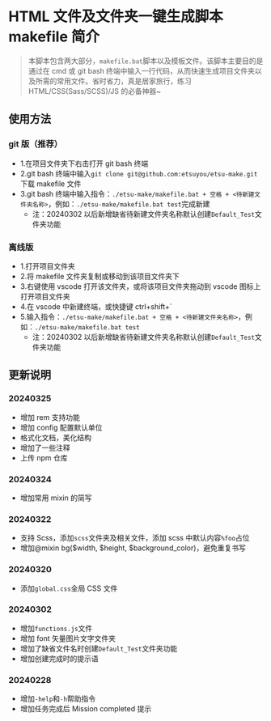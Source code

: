 # HTML 文件及文件夹一键生成脚本 makefile 简介

> 本脚本包含两大部分，`makefile.bat`脚本以及模板文件。该脚本主要目的是通过在 cmd 或 git bash 终端中输入一行代码，从而快速生成项目文件夹以及所需的常用文件。省时省力，真是居家旅行，练习 HTML/CSS(Sass/SCSS)/JS 的必备神器~

## 使用方法

### git 版（推荐）

- 1.在项目文件夹下右击打开 git bash 终端
- 2.git bash 终端中输入`git clone git@github.com:etsuyou/etsu-make.git`下载 makefile 文件
- 3.git bash 终端中输入指令：`./etsu-make/makefile.bat + 空格 + <待新建文件夹名称>`，例如：`./etsu-make/makefile.bat test`完成新建
  - 注：20240302 以后新增缺省待新建文件夹名称默认创建`Default_Test`文件夹功能

### 离线版

- 1.打开项目文件夹
- 2.将 makefile 文件夹复制或移动到该项目文件夹下
- 3.右键使用 vscode 打开该文件夹，或将该项目文件夹拖动到 vscode 图标上打开项目文件夹
- 4.在 vscode 中新建终端，或快捷键 ctrl+shift+`
- 5.输入指令：`./etsu-make/makefile.bat + 空格 + <待新建文件夹名称>`，例如：`./etsu-make/makefile.bat test`
  - 注：20240302 以后新增缺省待新建文件夹名称默认创建`Default_Test`文件夹功能

## 更新说明

### 20240325

- 增加 rem 支持功能
- 增加 config 配置默认单位
- 格式化文档，美化结构
- 增加了一些注释
- 上传 npm 仓库

### 20240324

- 增加常用 mixin 的简写

### 20240322

- 支持 Scss，添加`scss`文件夹及相关文件，添加 scss 中默认内容`%foo`占位
- 增加@mixin bg($width, $height, $background_color)，避免重复书写

### 20240320

- 添加`global.css`全局 CSS 文件

### 20240302

- 增加`functions.js`文件
- 增加 font 矢量图片文字文件夹
- 增加了缺省文件名时创建`Default_Test`文件夹功能
- 增加创建完成时的提示语

### 20240228

- 增加`-help`和`-h`帮助指令
- 增加任务完成后 Mission completed 提示

